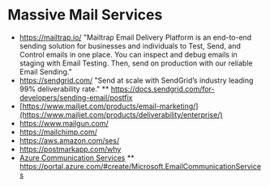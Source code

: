 # Massive Mail Services

* https://mailtrap.io/ "Mailtrap Email Delivery Platform is an end-to-end sending solution for businesses and individuals to Test, Send, and Control emails in one place. You can inspect and debug emails in staging with Email Testing. Then, send on production with our reliable Email Sending."
* https://sendgrid.com/ "Send at scale with SendGrid’s industry leading 99% deliverability rate."
  ** https://docs.sendgrid.com/for-developers/sending-email/postfix 
* [https://www.mailjet.com/products/email-marketing/](https://www.mailjet.com/products/deliverability/enterprise/)
* https://www.mailgun.com/
* https://mailchimp.com/
* https://aws.amazon.com/ses/
* https://postmarkapp.com/why 
* [Azure Communication Services](https://learn.microsoft.com/en-us/azure/communication-services/overview)
  ** https://portal.azure.com/#create/Microsoft.EmailCommunicationServices
  
